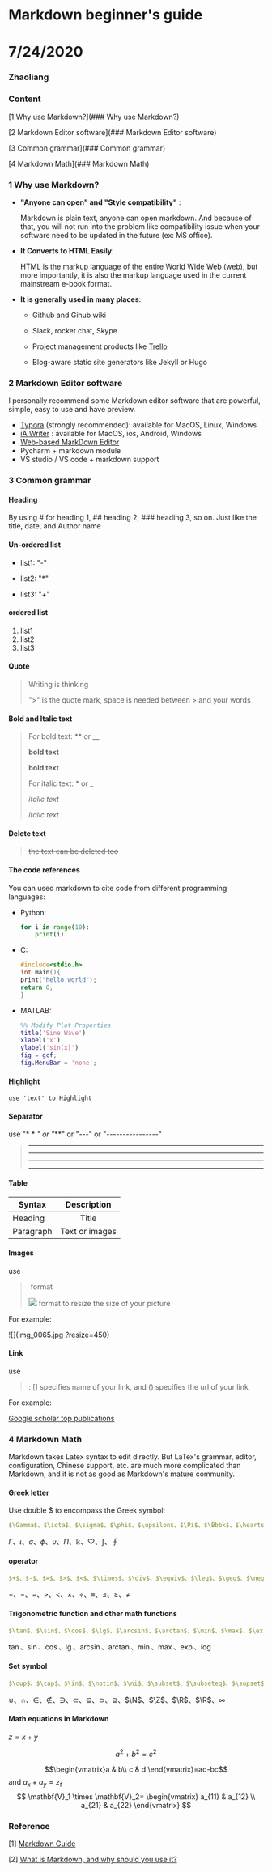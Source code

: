 

# Markdown beginner's guide

# 7/24/2020

###  Zhaoliang

### Content

[1 Why use Markdown?](### Why use Markdown?)

[2 Markdown Editor software](### Markdown Editor software)

[3 Common grammar](### Common grammar)

[4 Markdown Math](### Markdown Math)

### 1 Why use Markdown?

- __"Anyone can open" and "Style compatibility"__ : 

  Markdown is plain text, anyone can open markdown. And because of that, you will not run into the problem like compatibility issue when your software need to be updated in the future (ex: MS office).

- **It Converts to HTML Easily**:

  HTML is the markup language of the entire World Wide Web (web), but more importantly, it is also the markup language used in the current mainstream e-book format. 

- **It is generally used in many places**:

  - Github and Gihub wiki

  - Slack, rocket chat, Skype 

  - Project management products like [Trello](https://trello.com/en-US)

  - Blog-aware static site generators like Jekyll or Hugo

    

### 2 Markdown Editor software

I personally recommend some Markdown editor software that are powerful, simple, easy to use and have preview. 

- [Typora](https://typora.io/) (strongly recommended): available for MacOS, Linux, Windows
- [iA Writer](https://www.shopify.com/partners/blog/10-of-the-best-markdown-editors) : available for MacOS, ios, Android, Windows
- [Web-based MarkDown Editor](https://codepen.io/itsjzt/full/mMRbVj/)
- Pycharm + markdown module
- VS studio / VS code + markdown support



### 3 Common grammar

#### Heading

By using # for heading 1, ## heading 2, ### heading 3, so on. Just like the title, date, and Author name

#### Un-ordered list

- list1: "-"
* list2: "*"
+ list3: "+"

#### ordered list

1. list1
2. list2
3. list3

#### Quote

> Writing is thinking
>
> ">" is the quote mark, space is needed between > and your words

#### Bold and Italic text

> For bold text: ** or __
> 
> __bold text__
> 
> **bold text**
>
> For italic text: * or _
>
> *italic text*
>
> _italic text_

#### Delete text

>  ~~the text can be deleted too~~

#### The code references

You can used markdown to cite code from different programming languages:

* Python:

  ```python
  for i in range(10):
      print(i)
  ```

- C:

  ```C
  #include<stdio.h>
  int main(){
  print("hello world");
  return 0;
  }
  ```

- MATLAB:

  ```matlab
  %% Modify Plot Properties
  title('Sine Wave')
  xlabel('x')
  ylabel('sin(x)')
  fig = gcf;
  fig.MenuBar = 'none';
  ```

#### Highlight

`use 'text' to Highlight`

#### Separator

use "* * *" or "***" or "---" or "----------------"
> * * *
>
> ***
>
> ---
>
> --------------------

#### Table

| Syntax | Description |
| ---- | :--: |
| Heading | Title |
| Paragraph | Text or images |

#### Images

use 

> ![]() format
>
> ![](url?resize=xxx) format to resize the size of your picture

For example:

![](img_0065.jpg ?resize=450)

#### Link

use

> [](): [] specifies name of your link, and ()  specifies the url of your link

For example:

[Google scholar top publications](https://scholar.google.com/citations?view_op=top_venues&hl=en)



### 4 Markdown Math

Markdown takes Latex syntax to edit directly. But LaTex's grammar, editor, configuration, Chinese support, etc. are much more complicated than Markdown, and it is not as good as Markdown's mature community.

#### Greek letter

Use double $ to encompass the Greek symbol:

```yaml
$\Gamma$、$\iota$、$\sigma$、$\phi$、$\upsilon$、$\Pi$、$\Bbbk$、$\heartsuit$、$\int$、$\oint$
```

$\Gamma$、$\iota$、$\sigma$、$\phi$、$\upsilon$、$\Pi$、$\Bbbk$、$\heartsuit$、$\int$、$\oint$

#### operator

```yaml
$+$、$-$、$=$、$>$、$<$、$\times$、$\div$、$\equiv$、$\leq$、$\geq$、$\neq$
```

$+$、$-$、$=$、$>$、$<$、$\times$、$\div$、$\equiv$、$\leq$、$\geq$、$\neq$

#### Trigonometric function and other math functions

```yaml
$\tan$、$\sin$、$\cos$、$\lg$、$\arcsin$、$\arctan$、$\min$、$\max$、$\exp$、$\log$
```

$\tan$、$\sin$、$\cos$、$\lg$、$\arcsin$、$\arctan$、$\min$、$\max$、$\exp$、$\log$

#### Set symbol

```yaml
$\cup$、$\cap$、$\in$、$\notin$、$\ni$、$\subset$、$\subseteq$、$\supset$、$\supseteq$、$\N$、$\Z$、$\R$、$\R$、$\infty$
```

$\cup$、$\cap$、$\in$、$\notin$、$\ni$、$\subset$、$\subseteq$、$\supset$、$\supseteq$、$\N$、$\Z$、$\R$、$\R$、$\infty$

#### Math equations in Markdown

$z = x + y$

$$a^2 + b^2 = c^2$$

$$\begin{vmatrix}a & b\\ c & d \end{vmatrix}=ad-bc$$    and   $a_x + a_y = z_t$
$$
\mathbf{V}_1 \times \mathbf{V}_2= \begin{vmatrix}
a_{11} &  a_{12} \\
a_{21} & a_{22}
\end{vmatrix}
$$

### Reference

[1] [Markdown Guide](https://www.markdownguide.org/basic-syntax/)

[2] [What is Markdown, and why should you use it?](https://www.ultraedit.com/company/blog/community/what-is-markdown-why-use-it.html#:~:text=It's%20Used%20Everywhere&text=Markdown%20is%20the%20unofficial%20standard,Markdown%20syntax%20they%20call%20wikitext.)

